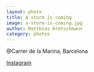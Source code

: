 ```yaml
---
layout: photo
title: A storm is coming
image: a-storm-is-coming.jpg
author: Matthias Kretschmann
category: photos
---
```


@Carrer de la Marina, Barcelona

[Instagram](https://www.instagram.com/p/BCdJJvFtSmY/)
